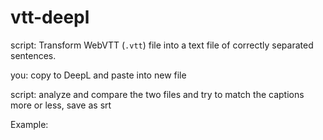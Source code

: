 # vtt-deepl

script: Transform WebVTT (`.vtt`) file into a text file of
correctly separated sentences. 

you: copy to DeepL and paste into new file

script: analyze and compare the two files and try to match
the captions more or less, save as srt

Example:

![![](https://streamable.com/x1d62f)](https://cdn-cf-east.streamable.com/image/x1d62f.jpg)